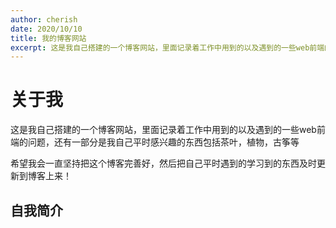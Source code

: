 ```yaml
---	
author: cherish		
date: 2020/10/10	
title: 我的博客网站	
excerpt: 这是我自己搭建的一个博客网站，里面记录着工作中用到的以及遇到的一些web前端的问题，还有一部分是我自己平时感兴趣的东西包括茶叶，植物，古筝等	
---	
```

# 关于我
  这是我自己搭建的一个博客网站，里面记录着工作中用到的以及遇到的一些web前端的问题，还有一部分是我自己平时感兴趣的东西包括茶叶，植物，古筝等

  希望我会一直坚持把这个博客完善好，然后把自己平时遇到的学习到的东西及时更新到博客上来！

## 自我简介	
